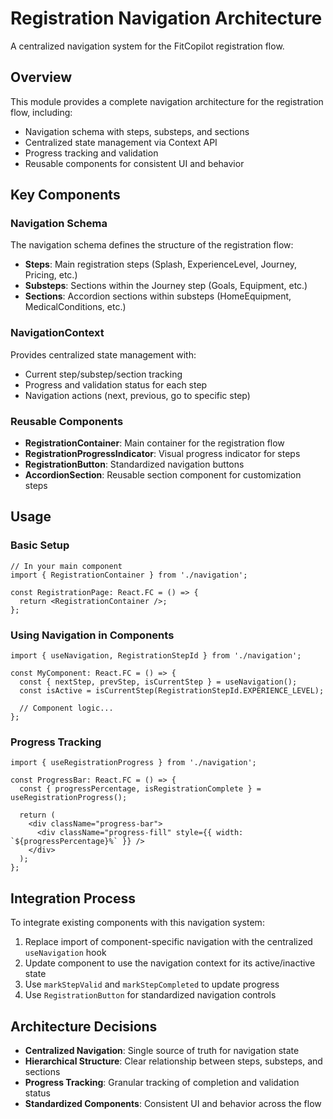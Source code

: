 # Registration Navigation Architecture

A centralized navigation system for the FitCopilot registration flow.

## Overview

This module provides a complete navigation architecture for the registration flow, including:

- Navigation schema with steps, substeps, and sections
- Centralized state management via Context API
- Progress tracking and validation
- Reusable components for consistent UI and behavior

## Key Components

### Navigation Schema

The navigation schema defines the structure of the registration flow:

- **Steps**: Main registration steps (Splash, ExperienceLevel, Journey, Pricing, etc.)
- **Substeps**: Sections within the Journey step (Goals, Equipment, etc.)
- **Sections**: Accordion sections within substeps (HomeEquipment, MedicalConditions, etc.)

### NavigationContext

Provides centralized state management with:

- Current step/substep/section tracking
- Progress and validation status for each step
- Navigation actions (next, previous, go to specific step)

### Reusable Components

- **RegistrationContainer**: Main container for the registration flow
- **RegistrationProgressIndicator**: Visual progress indicator for steps
- **RegistrationButton**: Standardized navigation buttons
- **AccordionSection**: Reusable section component for customization steps

## Usage

### Basic Setup

```tsx
// In your main component
import { RegistrationContainer } from './navigation';

const RegistrationPage: React.FC = () => {
  return <RegistrationContainer />;
};
```

### Using Navigation in Components

```tsx
import { useNavigation, RegistrationStepId } from './navigation';

const MyComponent: React.FC = () => {
  const { nextStep, prevStep, isCurrentStep } = useNavigation();
  const isActive = isCurrentStep(RegistrationStepId.EXPERIENCE_LEVEL);
  
  // Component logic...
};
```

### Progress Tracking

```tsx
import { useRegistrationProgress } from './navigation';

const ProgressBar: React.FC = () => {
  const { progressPercentage, isRegistrationComplete } = useRegistrationProgress();
  
  return (
    <div className="progress-bar">
      <div className="progress-fill" style={{ width: `${progressPercentage}%` }} />
    </div>
  );
};
```

## Integration Process

To integrate existing components with this navigation system:

1. Replace import of component-specific navigation with the centralized `useNavigation` hook
2. Update component to use the navigation context for its active/inactive state
3. Use `markStepValid` and `markStepCompleted` to update progress
4. Use `RegistrationButton` for standardized navigation controls

## Architecture Decisions

- **Centralized Navigation**: Single source of truth for navigation state
- **Hierarchical Structure**: Clear relationship between steps, substeps, and sections
- **Progress Tracking**: Granular tracking of completion and validation status
- **Standardized Components**: Consistent UI and behavior across the flow 